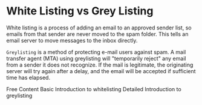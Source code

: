 # White Listing vs Grey Listing

White listing is a process of adding an email to an approved sender list, so emails from that sender are never moved to the spam folder. This tells an email server to move messages to the inbox directly.

`Greylisting` is a method of protecting e-mail users against spam. A mail transfer agent (MTA) using greylisting will "temporarily reject" any email from a sender it does not recognize. If the mail is legitimate, the originating server will try again after a delay, and the email will be accepted if sufficient time has elapsed.

<ResourceGroupTitle>Free Content</ResourceGroupTitle>
<BadgeLink colorScheme='yellow' badgeText='Read' href='https://www.cblohm.com/blog/education-marketing-trends/what-is-email-whitelisting/'>Basic Introduction to whitelisting</BadgeLink>
<BadgeLink colorScheme='yellow' badgeText='Read' href='https://en.wikipedia.org/wiki/Greylisting_(email)'>Detailed Introduction to greylisting</BadgeLink>
